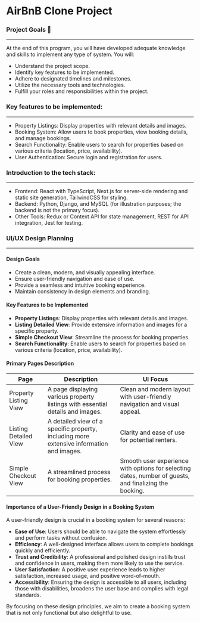 # AirBnB Clone Project

### Project Goals 🎯
---
At the end of this program, you will have developed adequate knowledge and skills to implement any type of system. You will:
- Understand the project scope.
- Identify key features to be implemented.
- Adhere to designated timelines and milestones.
- Utilize the necessary tools and technologies.
- Fulfill your roles and responsibilities within the project.

### Key features to be implemented:
---
- Property Listings: Display properties with relevant details and images.
- Booking System: Allow users to book properties, view booking details, and manage bookings.
- Search Functionality: Enable users to search for properties based on various criteria (location, price, availability).
- User Authentication: Secure login and registration for users.

### Introduction to the tech stack:
---
- Frontend: React with TypeScript, Next.js for server-side rendering and static site generation, TailwindCSS for styling.
- Backend: Python, Django, and MySQL (for illustration purposes; the backend is not the primary focus).
- Other Tools: Redux or Context API for state management, REST for API integration, Jest for testing.

### UI/UX Design Planning
---
#### Design Goals
- Create a clean, modern, and visually appealing interface.
- Ensure user-friendly navigation and ease of use.
- Provide a seamless and intuitive booking experience.
- Maintain consistency in design elements and branding.

#### Key Features to be Implemented
- **Property Listings**: Display properties with relevant details and images.
- **Listing Detailed View**: Provide extensive information and images for a specific property.
- **Simple Checkout View**: Streamline the process for booking properties.
- **Search Functionality**: Enable users to search for properties based on various criteria (location, price, availability).

#### Primary Pages Description

| Page                | Description                                                                 | UI Focus                                                                 |
|---------------------|-----------------------------------------------------------------------------|--------------------------------------------------------------------------|
| Property Listing View | A page displaying various property listings with essential details and images. | Clean and modern layout with user-friendly navigation and visual appeal. |
| Listing Detailed View | A detailed view of a specific property, including more extensive information and images. | Clarity and ease of use for potential renters.                           |
| Simple Checkout View  | A streamlined process for booking properties.                              | Smooth user experience with options for selecting dates, number of guests, and finalizing the booking. |

#### Importance of a User-Friendly Design in a Booking System
A user-friendly design is crucial in a booking system for several reasons:
- **Ease of Use**: Users should be able to navigate the system effortlessly and perform tasks without confusion.
- **Efficiency**: A well-designed interface allows users to complete bookings quickly and efficiently.
- **Trust and Credibility**: A professional and polished design instills trust and confidence in users, making them more likely to use the service.
- **User Satisfaction**: A positive user experience leads to higher satisfaction, increased usage, and positive word-of-mouth.
- **Accessibility**: Ensuring the design is accessible to all users, including those with disabilities, broadens the user base and complies with legal standards.

By focusing on these design principles, we aim to create a booking system that is not only functional but also delightful to use.
